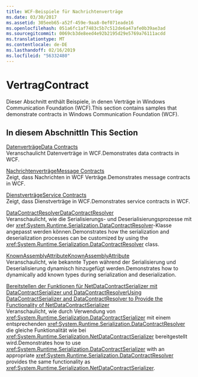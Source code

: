 ```yaml
---
title: WCF-Beispiele für Nachrichtenverträge
ms.date: 03/30/2017
ms.assetid: 305eeb65-a52f-459e-9aa8-0ef071eade16
ms.openlocfilehash: 051a6fc1af7483c5b7c512de6a47afe0b39ae3ad
ms.sourcegitcommit: 0069cb3de8eed4e92b2195d29e5769a76111acdd
ms.translationtype: MT
ms.contentlocale: de-DE
ms.lasthandoff: 02/16/2019
ms.locfileid: "56332480"
---
```

# <a name="contract"></a><span data-ttu-id="cf3d3-102">Vertrag</span><span class="sxs-lookup"><span data-stu-id="cf3d3-102">Contract</span></span>

<span data-ttu-id="cf3d3-103">Dieser Abschnitt enthält Beispiele, in denen Verträge in Windows Communication Foundation (WCF).</span><span class="sxs-lookup"><span data-stu-id="cf3d3-103">This section contains samples that demonstrate contracts in Windows Communication Foundation (WCF).</span></span>  
  
## <a name="in-this-section"></a><span data-ttu-id="cf3d3-104">In diesem Abschnitt</span><span class="sxs-lookup"><span data-stu-id="cf3d3-104">In This Section</span></span>  
 [<span data-ttu-id="cf3d3-105">Datenverträge</span><span class="sxs-lookup"><span data-stu-id="cf3d3-105">Data Contracts</span></span>](../../../../docs/framework/wcf/samples/data-contracts.md)  
 <span data-ttu-id="cf3d3-106">Veranschaulicht Datenverträge in WCF.</span><span class="sxs-lookup"><span data-stu-id="cf3d3-106">Demonstrates data contracts in WCF.</span></span>  
  
 [<span data-ttu-id="cf3d3-107">Nachrichtenverträge</span><span class="sxs-lookup"><span data-stu-id="cf3d3-107">Message Contracts</span></span>](../../../../docs/framework/wcf/samples/message-contracts.md)  
 <span data-ttu-id="cf3d3-108">Zeigt, dass Nachrichten in WCF Verträge.</span><span class="sxs-lookup"><span data-stu-id="cf3d3-108">Demonstrates message contracts in WCF.</span></span>  
  
 [<span data-ttu-id="cf3d3-109">Dienstverträge</span><span class="sxs-lookup"><span data-stu-id="cf3d3-109">Service Contracts</span></span>](../../../../docs/framework/wcf/samples/service-contracts.md)  
 <span data-ttu-id="cf3d3-110">Zeigt, dass Dienstverträge in WCF.</span><span class="sxs-lookup"><span data-stu-id="cf3d3-110">Demonstrates service contracts in WCF.</span></span>  
  
 [<span data-ttu-id="cf3d3-111">DataContractResolver</span><span class="sxs-lookup"><span data-stu-id="cf3d3-111">DataContractResolver</span></span>](../../../../docs/framework/wcf/samples/datacontractresolver.md)  
 <span data-ttu-id="cf3d3-112">Veranschaulicht, wie die Serialisierungs- und Deserialisierungsprozesse mit der <xref:System.Runtime.Serialization.DataContractResolver>-Klasse angepasst werden können.</span><span class="sxs-lookup"><span data-stu-id="cf3d3-112">Demonstrates how the serialization and deserialization processes can be customized by using the <xref:System.Runtime.Serialization.DataContractResolver> class.</span></span>  
  
 [<span data-ttu-id="cf3d3-113">KnownAssemblyAttribute</span><span class="sxs-lookup"><span data-stu-id="cf3d3-113">KnownAssemblyAttribute</span></span>](../../../../docs/framework/wcf/samples/knownassemblyattribute.md)  
 <span data-ttu-id="cf3d3-114">Veranschaulicht, wie bekannte Typen während der Serialisierung und Deserialisierung dynamisch hinzugefügt werden.</span><span class="sxs-lookup"><span data-stu-id="cf3d3-114">Demonstrates how to dynamically add known types during serialization and deserialization.</span></span>  
  
 [<span data-ttu-id="cf3d3-115">Bereitstellen der Funktionen für NetDataContractSerializer mit DataContractSerializer und DataContractResolver</span><span class="sxs-lookup"><span data-stu-id="cf3d3-115">Using DataContractSerializer and DataContractResolver to Provide the Functionality of NetDataContractSerializer</span></span>](../../../../docs/framework/wcf/samples/datacontractserializer-datacontractresolver-netdatacontractserializer.md)  
 <span data-ttu-id="cf3d3-116">Veranschaulicht, wie durch Verwendung von <xref:System.Runtime.Serialization.DataContractSerializer> mit einem entsprechenden <xref:System.Runtime.Serialization.DataContractResolver> die gleiche Funktionalität wie bei <xref:System.Runtime.Serialization.NetDataContractSerializer> bereitgestellt wird.</span><span class="sxs-lookup"><span data-stu-id="cf3d3-116">Demonstrates how to use <xref:System.Runtime.Serialization.DataContractSerializer> with an appropriate <xref:System.Runtime.Serialization.DataContractResolver> provides the same functionality as <xref:System.Runtime.Serialization.NetDataContractSerializer>.</span></span>

